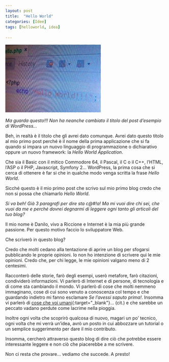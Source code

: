 ```yaml
---
layout: post
title:  "Hello World"
categories: [Idee]
tags: [helloworld, idea]

---
```

![Hello World](/images/posts/hello-world.jpg)

*Ma guarda questo!!! Non ha neanche cambiato il titolo del post d’esempio di WordPress…*


Beh, in realtà è il titolo che gli avrei dato comunque.
Avrei dato questo titolo al mio primo post perché è il nome della prima applicazione che si fa quando si
impara un nuovo linguaggio di programmazione o dichiarativo oppure un nuovo framework:
la *Hello World Application*.

Che sia il Basic con il mitico Commodore 64, il Pascal, il C o il C++, l’HTML, l’ASP o il PHP, Javascript,
Symfony 2… WordPress, la prima cosa che si cerca di ottenere è far si che in qualche modo venga scritta
la frase *Hello World*.


Sicché questo è il mio primo post che scrivo sul mio primo blog credo che non si possa che chiamarlo *Hello World*.


*Si va beh! Già 3 paragrafi per dire sta c@#!a! Ma mi vuoi dire chi sei, che vuoi da me e perché dovrei degnarmi di
leggere ogni tanto gli articoli del tuo blog?*

Il mio nome è Danilo, vivo a Riccione e Internet è la mia più grande passione. Per questo motivo faccio lo sviluppatore Web.

Che scriverò in questo blog?

Credo che molti cedano alla tentazione di aprire un blog per sfogarsi pubblicando le proprie opinioni.
Io non ho intenzione di scrivere qui le mie opinioni. Credo che, per chi legge, le mie opinioni valgano
meno di 2 centesimi.

Racconterò delle storie, farò degli esempi, userò metafore, farò citazioni, condividerò informazioni.
Vi parlerò di Internet e di persone, di tecnologia e di come sta cambiando il mondo.
Vi parlerò di cose che molti nemmeno immaginano, cose di cui sono venuto a conoscenza col tempo e
che guardando indietro mi fanno esclamare *Se l’avessi saputo prima!*. Insomma vi parlerò di 
[cose che voi umani](https://www.youtube.com/watch?v=Rvqm_1NhgR4&feature=related){:target="_blank"}… (cit.)
e che sarebbe un peccato vadano perdute come lacrime nella pioggia.

Inoltre ogni volta che scoprirò qualcosa di nuovo, magari un po’ tecnico, ogni volta che mi verrà un’idea, avrò un posto in cui abbozzare un tutorial o un semplice suggerimento per dare il mio contributo.

Insomma, cercherò attraverso questo blog di dire ciò che potrebbe essere interessante leggere e non ciò che piacerebbe a me scrivere.

Non ci resta che provare… vediamo che succede. A presto!